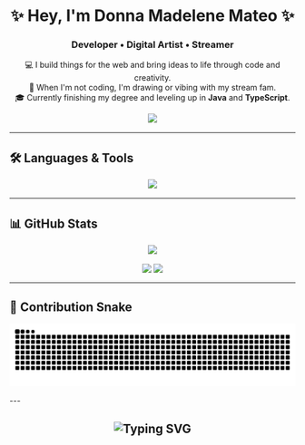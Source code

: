 <!-- Profile README for Donna Madelene Mateo -->

<h1 align="center">✨ Hey, I'm Donna Madelene Mateo ✨</h1>
<h3 align="center">Developer • Digital Artist • Streamer</h3>

<p align="center">
  💻 I build things for the web and bring ideas to life through code and creativity.<br>
  🎨 When I'm not coding, I'm drawing or vibing with my stream fam.<br>
  🎓 Currently finishing my degree and leveling up in <strong>Java</strong> and <strong>TypeScript</strong>.
</p>

<p align="center">
  <a href="mailto:dmadeline2003@gmail.com">
    <img src="https://img.shields.io/badge/Gmail-dmadeline2003@gmail.com-D14836?style=flat-square&logo=gmail&logoColor=white" />
  </a>
</p>

---

## 🛠️ Languages & Tools

<p align="center">
  <img src="https://skillicons.dev/icons?i=html,css,js,ts,react,nodejs,java,php,cs,c,figma,vscode,github,git,docker,mongodb,wordpress" />
</p>

---

## 📊 GitHub Stats

<p align="center">
  <img src="https://github-readme-streak-stats.herokuapp.com?user=mdonnamadeline&theme=tokyonight_duo&hide_border=true" />
</p>

<p align="center">
  <img src="https://github-readme-stats.vercel.app/api?username=mdonnamadeline&show_icons=true&theme=radical" />
  <img src="https://github-readme-stats.vercel.app/api/top-langs/?username=mdonnamadeline&layout=compact&theme=radical" />
</p>

---

## 🐍 Contribution Snake

<p align="center">
  <img src="https://github.com/mdonnamadeline/mdonnamadeline/raw/output/github-contribution-grid-snake.svg" />
</p>
---

<h2 align="center">
  <img src="https://readme-typing-svg.herokuapp.com?font=Fira+Code&weight=600&size=24&pause=1000&color=00FFC2&center=true&vCenter=true&width=700&lines=Thank+you+for+visiting+my+profile!;Click+the+follow+button+for+you+to+be+updated!" alt="Typing SVG" />
</h2>
